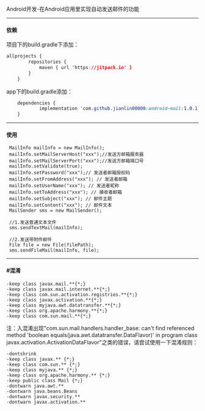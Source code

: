 
Android开发-在Android应用里实现自动发送邮件的功能

___

#### 依赖

项目下的build.gradle下添加：

```css
allprojects {
		repositories {
			maven { url 'https://jitpack.io' }
		}
	}
```

app下的build.gradle添加：

```css
	dependencies {
	        implementation 'com.github.jianlin00000:android-mail:1.0.1'
	}
```

------



#### 使用

```
 MailInfo mailInfo = new MailInfo();
 mailInfo.setMailServerHost("xxx");//发送方邮箱服务器
 mailInfo.setMailServerPort("xxx");//发送方邮箱端口号
 mailInfo.setValidate(true);
 mailInfo.setPassword("xxx");// 发送者邮箱授权码
 mailInfo.setFromAddress("xxx"); // 发送者邮箱
 mailInfo.setUserName("xxx"); // 发送者昵称
 mailInfo.setToAddress("xxx"); // 接收者邮箱
 mailInfo.setSubject("xxx"); // 邮件主题
 mailInfo.setContent("xxx"); // 邮件文本
 MailSender sms = new MailSender();
 
 //1.发送普通文本文件
 sms.sendTextMail(mailInfo);
 
 //2.发送带附件邮件
 File file = new File(filePath);
 sms.sendFileMail(mailInfo, file);
```





___



#### #混淆

```
-keep class javax.mail.**{*;}
-keep class javax.mail.internet.**{*;}
-keep class com.sun.activation.registries.**{*;}
-keep class javax.activation.**{*;}
-keep class myjava.awt.datatransfer.**{*;}
-keep class org.apache.harmony.**{*;}
-keep class com.sun.mail.**{*;}
```
注：入混淆出现"com.sun.mail.handlers.handler_base: can't find referenced method 'boolean equals(java.awt.datatransfer.DataFlavor)' in program class javax.activation.ActivationDataFlavor"之类的错误，请尝试使用一下混淆规则：

```
-dontshrink
-keep class javax.** {*;}
-keep class com.sun.** {*;}
-keep class myjava.** {*;}
-keep class org.apache.harmony.** {*;}
-keep public class Mail {*;}
-dontwarn java.awt.**
-dontwarn java.beans.Beans
-dontwarn javax.security.**
-dontwarn javax.activation.**
```
